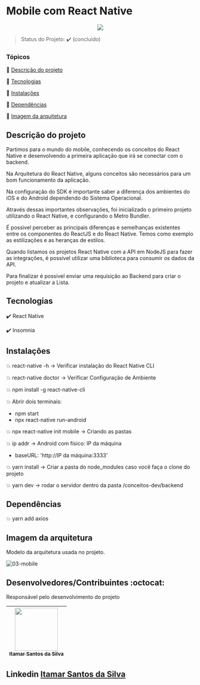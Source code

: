 <h1>Mobile com React Native</h1> 

<p align="center">
  <img src="https://img.shields.io/static/v1?label=Linguagem&message=REACT_NATIVE&color=purple&style=for-the-badge&logo=REACT_NATIVE"/>
</p>

> Status do Projeto: :heavy_check_mark: (concluido)

### Tópicos 

:small_blue_diamond: [Descrição do projeto](#descrição-do-projeto)

:small_blue_diamond: [Tecnologias](#tecnologias)

:small_blue_diamond: [Instalações](#instalações)

:small_blue_diamond: [Dependências](#dependências)

:small_blue_diamond: [Imagem da arquitetura](#imagem-da-arquitetura)

## Descrição do projeto 

<p align="justify">

Partimos para o mundo do mobile, conhecendo os conceitos do React Native e desenvolvendo a primeira aplicação que irá se conectar com o backend.

Na Arquitetura do React Native, alguns conceitos são necessários para um bom funcionamento da aplicação.

Na configuração do SDK é importante saber a diferença dos ambientes do iOS e do Android dependendo do Sistema Operacional.

Através dessas importantes observações, foi inicializado o primeiro projeto utilizando o React Native, e configurando o Metro Bundler.

É possivel perceber as principais diferenças e semelhanças existentes entre os componentes do ReactJS e do React Native. Temos como exemplo as estilizações e as heranças de estilos.

Quando listamos os projetos React Native com a API em NodeJS para fazer as integrações, é possivel utilizar uma biblioteca para consumir os dados da API.

Para finalizar é possivel enviar uma requisição ao Backend para criar o projeto e atualizar a Lista.
</p>

## Tecnologias

:heavy_check_mark: React Native

:heavy_check_mark: Insomnia

## Instalações

:boom: react-native -h -> Verificar instalação do React Native CLI

:boom: react-native doctor -> Verificar Configuração de Ambiente

:boom: npm install -g react-native-cli

:boom: Abrir dois terminais:
- npm start
- npx react-native run-android

:boom: npx react-native init mobile -> Criando as pastas

:boom: ip addr → Android com físico: IP da máquina
- baseURL: 'http://IP da máquina:3333'

:boom: yarn install -> Criar a pasta do node_modules caso você faça o clone do projeto

:boom: yarn dev -> rodar o servidor dentro da pasta /conceitos-dev/backend

## Dependências

:boom: yarn add axios

## Imagem da arquitetura

<p align="justify">
Modelo da arquitetura usada no projeto.
</p>

![03-mobile](https://user-images.githubusercontent.com/54650669/108788510-e97f3f80-7556-11eb-954b-6861132ef49a.png)
</p>

## Desenvolvedores/Contribuintes :octocat:

Responsável pelo desenvolvimento do projeto

| [<img src="https://avatars0.githubusercontent.com/u/54650669?s=460&u=256c0c28b9d5560d21d734ceedb09439a7521cc2&v=4" width=115><br><sub>Itamar Santos da Silva</sub>](https://github.com/itamar1986) |
| :---: |

## Linkedin <a href="https://www.linkedin.com/in/itamar-santos-da-silva-463b0a176" target="_blank"> Itamar Santos da Silva</a>
